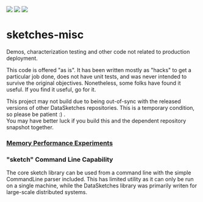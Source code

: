 [![][travis img]][travis]
[![][mavenbadge img]][mavenbadge] [![][versioneye img]][versioneye]

# sketches-misc

Demos, characterization testing and other code not related to production deployment.  

This code is offered "as is".  It has been written mostly as "hacks" to get a particular job done, 
does not have unit tests, and was never intended to survive the original objectives. 
Nonetheless, some folks have found it useful.  If you find it useful, go for it. 

This project may not build due to being out-of-sync with the released versions of other DataSketches repositories. 
This is a temporary condition, so please be patient :) .  
You may have better luck if you build this and the dependent repository snapshot together. 

### [Memory Performance Experiments](https://github.com/DataSketches/sketches-misc/blob/master/docs/MemoryPerformance.md)

### "sketch" Command Line Capability

The core sketch library can be used from a command line with the simple CommandLine parser included. 
This has limited utility as it can only be run on a single machine, while the DataSketches library 
was primarily writen for large-scale distributed systems.

[travis]:https://travis-ci.org//DataSketches/sketches-misc/builds?branch=master
[travis img]:https://secure.travis-ci.org/DataSketches/sketches-misc.svg?branch=master

[mavenbadge]:http://search.maven.org/#search|gav|1|g%3A%22com.yahoo.datasketches%22%20AND%20a%3A%22sketches-misc%22
[mavenbadge img]:https://maven-badges.herokuapp.com/maven-central/com.yahoo.datasketches/sketches-misc/badge.svg

[versioneye]:https://www.versioneye.com/user/projects/5751f0527757a00041b3a1fb
[versioneye img]:https://www.versioneye.com/user/projects/5751f0527757a00041b3a1fb/badge.svg?style=flat

